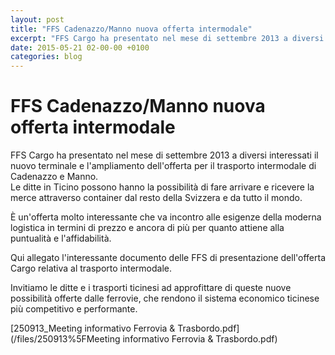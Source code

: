 ```yaml
---
layout: post
title: "FFS Cadenazzo/Manno nuova offerta intermodale"
excerpt: "FFS Cargo ha presentato nel mese di settembre 2013 a diversi interessati il nuovo terminale e l'ampliamento dell'offerta per il trasporto intermodale di Cadenazzo e Manno.  "
date: 2015-05-21 02-00-00 +0100
categories: blog
---
```


# FFS Cadenazzo/Manno nuova offerta intermodale

FFS Cargo ha presentato nel mese di settembre 2013 a diversi interessati il nuovo terminale e l'ampliamento dell'offerta per il trasporto intermodale di Cadenazzo e Manno.  
 Le ditte in Ticino possono hanno la possibilità di fare arrivare e ricevere la merce attraverso container dal resto della Svizzera e da tutto il mondo.

È un'offerta molto interessante che va incontro alle esigenze della moderna logistica in termini di prezzo e ancora di più per quanto attiene alla puntualità e l'affidabilità.

Qui allegato l'interessante documento delle FFS di presentazione dell'offerta Cargo relativa al trasporto intermodale.

Invitiamo le ditte e i trasporti ticinesi ad approfittare di queste nuove possibilità offerte dalle ferrovie, che rendono il sistema economico ticinese più competitivo e performante.

[250913\_Meeting informativo Ferrovia & Trasbordo.pdf](/files/250913%5FMeeting informativo Ferrovia & Trasbordo.pdf)

